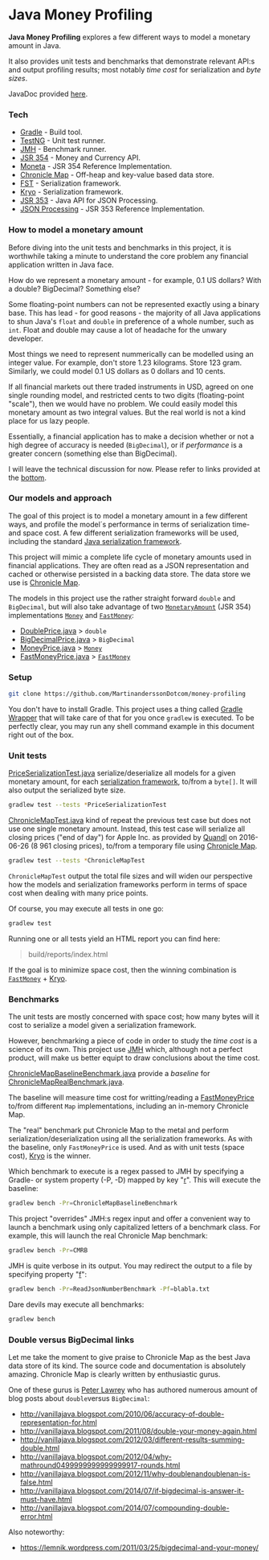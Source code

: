 # Java Money Profiling

**Java Money Profiling** explores a few different ways to model a monetary amount in Java.

It also provides unit tests and benchmarks that demonstrate relevant API:s and output profiling results; most notably *time cost* for serialization and *byte sizes*.

JavaDoc provided [here].

### Tech

* [Gradle] - Build tool.
* [TestNG] - Unit test runner.
* [JMH] - Benchmark runner.
* [JSR 354] - Money and Currency API.
* [Moneta] - JSR 354 Reference Implementation.
* [Chronicle Map] - Off-heap and key-value based data store.
* [FST] - Serialization framework.
* [Kryo] - Serialization framework.
* [JSR 353] - Java API for JSON Processing.
* [JSON Processing] - JSR 353 Reference Implementation.

### How to model a monetary amount

Before diving into the unit tests and benchmarks in this project, it is worthwhile taking a minute to understand the core problem any financial application written in Java face.

How do we represent a monetary amount - for example, 0.1 US dollars? With a double? BigDecimal? Something else?

Some floating-point numbers can not be represented exactly using a binary base. This has lead - for good reasons - the majority of all Java applications to shun Java's `float` and `double` in preference of a whole number, such as `int`. Float and double may cause a lot of headache for the unwary developer.

Most things we need to represent nummerically can be modelled using an integer value. For example, don't store 1.23 kilograms. Store 123 gram. Similarly, we could model 0.1 US dollars as 0 dollars and 10 cents.

If all financial markets out there traded instruments in USD, agreed on one single rounding model, and restricted cents to two digits (floating-point "scale"), then we would have no problem. We could easily model this monetary amount as two integral values. But the real world is not a kind place for us lazy people.

Essentially, a financial application has to make a decision whether or not a high degree of accuracy is needed (`BigDecimal`), or if *performance* is a greater concern (something else than BigDecimal).

I will leave the technical discussion for now. Please refer to links provided at the [bottom](#double-versus-bigdecimal-links).

### Our models and approach

The goal of this project is to model a monetary amount in a few different ways, and profile the model´s performance in terms of serialization time- and space cost. A few different serialization frameworks will be used, including the standard [Java serialization framework].

This project will mimic a complete life cycle of monetary amounts used in financial applications. They are often read as a JSON representation and cached or otherwise persisted in a backing data store. The data store we use is [Chronicle Map].

The models in this project use the rather straight forward `double` and `BigDecimal`, but will also take advantage of two [`MonetaryAmount`](https://github.com/JavaMoney/jsr354-api/blob/master/src/main/java/javax/money/MonetaryAmount.java) (JSR 354) implementations [`Money`](https://github.com/JavaMoney/jsr354-ri/blob/master/src/main/java/org/javamoney/moneta/Money.java) and [`FastMoney`](https://github.com/JavaMoney/jsr354-ri/blob/master/src/main/java/org/javamoney/moneta/FastMoney.java):

* [DoublePrice.java] > `double`
* [BigDecimalPrice.java] > `BigDecimal`
* [MoneyPrice.java] > [`Money`](https://github.com/JavaMoney/jsr354-ri/blob/master/src/main/java/org/javamoney/moneta/Money.java)
* [FastMoneyPrice.java] > [`FastMoney`](https://github.com/JavaMoney/jsr354-ri/blob/master/src/main/java/org/javamoney/moneta/FastMoney.java)

### Setup

```sh
git clone https://github.com/MartinanderssonDotcom/money-profiling
```

You don't have to install Gradle. This project uses a thing called [Gradle Wrapper] that will take care of that for you once `gradlew` is executed. To be perfectly clear, you may run any shell command example in this document right out of the box.

### Unit tests

[PriceSerializationTest.java] serialize/deserialize all models for a given monetary amount, for each [serialization framework], to/from a `byte[]`. It will also output the serialized byte size.

```sh
gradlew test --tests *PriceSerializationTest
```

[ChronicleMapTest.java] kind of repeat the previous test case but does not use one single monetary amount. Instead, this test case will serialize all closing prices ("end of day") for Apple Inc. as provided by [Quandl] on 2016-06-26 (8 961 closing prices), to/from a temporary file using [Chronicle Map].

```sh
gradlew test --tests *ChronicleMapTest
```

`ChronicleMapTest` output the total file sizes and will widen our perspective how the models and serialization frameworks perform in terms of space cost when dealing with many price points.

Of course, you may execute all tests in one go:

```sh
gradlew test
```

Running one or all tests yield an HTML report you can find here:

> build/reports/index.html

If the goal is to minimize space cost, then the winning combination is [`FastMoney`](https://github.com/JavaMoney/jsr354-ri/blob/master/src/main/java/org/javamoney/moneta/FastMoney.java) + [Kryo].

### Benchmarks

The unit tests are mostly concerned with space cost; how many bytes will it cost to serialize a model given a serialization framework.

However, benchmarking a piece of code in order to study the *time cost* is a science of its own. This project use [JMH] which, although not a perfect product, will make us better equipt to draw conclusions about the time cost.

[ChronicleMapBaselineBenchmark.java] provide a *baseline* for [ChronicleMapRealBenchmark.java].

The baseline will measure time cost for writting/reading a [FastMoneyPrice] to/from different `Map` implementations, including an in-memory Chronicle Map.

The "real" benchmark put Chronicle Map to the metal and perform serialization/deserialization using all the serialization frameworks. As with the baseline, only `FastMoneyPrice` is used. And as with unit tests (space cost), [Kryo] is the winner.

Which benchmark to execute is a regex passed to JMH by specifying a Gradle- or system property (-P, -D) mapped by key "[r]". This will execute the baseline:

```sh
gradlew bench -Pr=ChronicleMapBaselineBenchmark
```

This project "overrides" JMH:s regex input and offer a convenient way to launch a benchmark using only capitalized letters of a benchmark class. For example, this will launch the real Chronicle Map benchmark:

```sh
gradlew bench -Pr=CMRB
```

JMH is quite verbose in its output. You may redirect the output to a file by specifying property "[f]":

```sh
gradlew bench -Pr=ReadJsonNumberBenchmark -Pf=blabla.txt
```

Dare devils may execute all benchmarks:

```sh
gradlew bench
```

### Double versus BigDecimal links

Let me take the moment to give praise to Chronicle Map as the best Java data store of its kind. The source code and documentation is absolutely amazing. Chronicle Map is clearly written by enthusiastic gurus.

One of these gurus is [Peter Lawrey] who has authored numerous amount of blog posts about `double`versus `BigDecimal`:

 - http://vanillajava.blogspot.com/2010/06/accuracy-of-double-representation-for.html
 - http://vanillajava.blogspot.com/2011/08/double-your-money-again.html
 - http://vanillajava.blogspot.com/2012/03/different-results-summing-double.html
 - http://vanillajava.blogspot.com/2012/04/why-mathround0499999999999999917-rounds.html
 - http://vanillajava.blogspot.com/2012/11/why-doublenandoublenan-is-false.html
 - http://vanillajava.blogspot.com/2014/07/if-bigdecimal-is-answer-it-must-have.html
 - http://vanillajava.blogspot.com/2014/07/compounding-double-error.html

Also noteworthy:

 - https://lemnik.wordpress.com/2011/03/25/bigdecimal-and-your-money/

   [here]: <https://martinanderssondotcom.github.io/money-profiling/api/>
   [Gradle]: <https://gradle.org>
   [TestNG]: <http://testng.org>
   [JMH]: <http://openjdk.java.net/projects/code-tools/jmh>
   [JSR 354]: <https://github.com/JavaMoney/jsr354-api>
   [Moneta]: <http://javamoney.github.io/ri.html>
   [Chronicle Map]: <http://chronicle.software/products/chronicle-map>
   [FST]: <https://ruedigermoeller.github.io/fast-serialization>
   [Kryo]: <https://github.com/EsotericSoftware/kryo>
   [JSR 353]: <https://jcp.org/en/jsr/detail?id=353>
   [JSON Processing]: <https://jsonp.java.net>
   [Java serialization framework]: <https://docs.oracle.com/javase/8/docs/platform/serialization/spec/serialTOC.html>
   [DoublePrice.java]: <https://github.com/MartinanderssonDotcom/money-profiling/blob/master/src/test/java/com/martinandersson/money/lib/model/DoublePrice.java>
   [BigDecimalPrice.java]: <https://github.com/MartinanderssonDotcom/money-profiling/blob/master/src/test/java/com/martinandersson/money/lib/model/BigDecimalPrice.java>
   [MoneyPrice.java]: <https://github.com/MartinanderssonDotcom/money-profiling/blob/master/src/test/java/com/martinandersson/money/lib/model/MoneyPrice.java>
   [FastMoneyPrice.java]: <https://github.com/MartinanderssonDotcom/money-profiling/blob/master/src/test/java/com/martinandersson/money/lib/model/FastMoneyPrice.java>
   [Gradle Wrapper]: <https://docs.gradle.org/current/userguide/gradle_wrapper.html>
   [PriceSerializationTest.java]: <https://github.com/MartinanderssonDotcom/money-profiling/blob/master/src/test/java/com/martinandersson/money/unittest/PriceSerializationTest.java>
   [serialization framework]: <https://github.com/MartinanderssonDotcom/money-profiling/blob/master/src/test/java/com/martinandersson/money/lib/serializer/SerializationFramework.java>
   [ChronicleMapTest.java]: <https://github.com/MartinanderssonDotcom/money-profiling/blob/master/src/test/java/com/martinandersson/money/unittest/ChronicleMapTest.java>
   [Quandl]: <https://www.quandl.com>
   [ChronicleMapBaselineBenchmark.java]: <https://github.com/MartinanderssonDotcom/money-profiling/blob/master/src/test/java/com/martinandersson/money/benchmark/ChronicleMapBaselineBenchmark.java>
   [ChronicleMapRealBenchmark.java]: <https://github.com/MartinanderssonDotcom/money-profiling/blob/master/src/test/java/com/martinandersson/money/benchmark/ChronicleMapRealBenchmark.java>
   [FastMoneyPrice]: <https://github.com/MartinanderssonDotcom/money-profiling/blob/master/src/test/java/com/martinandersson/money/lib/model/FastMoneyPrice.java>
   [r]: <https://github.com/MartinanderssonDotcom/money-profiling/blob/master/src/test/java/com/martinandersson/money/lib/SystemProperties.java#L14-L44>
   [f]: <https://github.com/MartinanderssonDotcom/money-profiling/blob/master/src/test/java/com/martinandersson/money/lib/SystemProperties.java#L46-L54>
   [Peter Lawrey]: <http://stackoverflow.com/users/57695>
